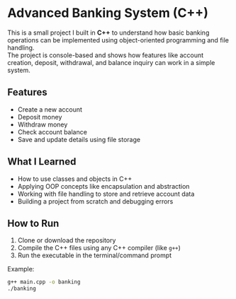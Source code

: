 # Advanced Banking System (C++)

This is a small project I built in **C++** to understand how basic banking operations can be implemented using object-oriented programming and file handling.  
The project is console-based and shows how features like account creation, deposit, withdrawal, and balance inquiry can work in a simple system.  



## Features
- Create a new account  
- Deposit money  
- Withdraw money  
- Check account balance  
- Save and update details using file storage  



##  What I Learned
- How to use classes and objects in C++  
- Applying OOP concepts like encapsulation and abstraction  
- Working with file handling to store and retrieve account data  
- Building a project from scratch and debugging errors  


##  How to Run
1. Clone or download the repository  
2. Compile the C++ files using any C++ compiler (like `g++`)  
3. Run the executable in the terminal/command prompt  

Example:  
```bash
g++ main.cpp -o banking
./banking
